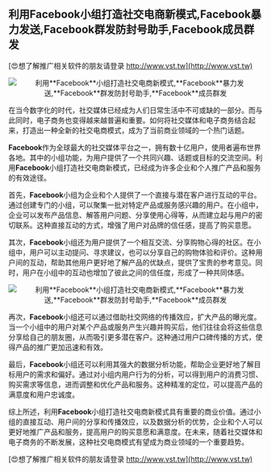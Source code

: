 ## **利用**Facebook**小组打造社交电商新模式,**Facebook**暴力发送,**Facebook**群发防封号助手,**Facebook**成员群发**

[😍想了解推广相关软件的朋友请登录 http://www.vst.tw](http://www.vst.tw)

 <center><img src="https://vst.tw/MP4/tuiguang/png/7.png" alt="利用**Facebook**小组打造社交电商新模式,**Facebook**暴力发送,**Facebook**群发防封号助手,**Facebook**成员群发"></center>

在当今数字化的时代，社交媒体已经成为人们日常生活中不可或缺的一部分。而与此同时，电子商务也变得越来越普遍和重要。如何将社交媒体和电子商务结合起来，打造出一种全新的社交电商模式，成为了当前商业领域的一个热门话题。

**Facebook**作为全球最大的社交媒体平台之一，拥有数十亿用户，使用者遍布世界各地。其中的小组功能，为用户提供了一个共同兴趣、话题或目标的交流空间。利用**Facebook**小组打造社交电商新模式，已经成为许多企业和个人推广产品和服务的有效途径。

首先，**Facebook**小组为企业和个人提供了一个直接与潜在客户进行互动的平台。通过创建专门的小组，可以聚集一批对特定产品或服务感兴趣的用户。在小组中，企业可以发布产品信息、解答用户问题、分享使用心得等，从而建立起与用户的密切联系。这种直接互动的方式，增强了用户对品牌的信任感，提高了购买意愿。

其次，**Facebook**小组还为用户提供了一个相互交流、分享购物心得的社区。在小组中，用户可以主动提问、寻求建议，也可以分享自己的购物体验和评价。这种用户间的互动，帮助其他用户更好地了解产品的优缺点，提供了宝贵的参考意见。同时，用户在小组中的互动也增加了彼此之间的信任度，形成了一种共同体感。

 <center><img src="https://vst.tw/MP4/tuiguang/png/4.png" alt="利用**Facebook**小组打造社交电商新模式,**Facebook**暴力发送,**Facebook**群发防封号助手,**Facebook**成员群发"></center>

再次，**Facebook**小组还可以通过借助社交网络的传播效应，扩大产品的曝光度。当一个小组中的用户对某个产品或服务产生兴趣并购买后，他们往往会将这些信息分享给自己的朋友圈，从而吸引更多潜在客户。这种通过用户口碑传播的方式，使得产品的推广更加迅速和有效。

最后，**Facebook**小组还可以利用其强大的数据分析功能，帮助企业更好地了解目标用户的需求和偏好。通过对小组内用户行为的分析，可以得到用户的消费习惯、购买需求等信息，进而调整和优化产品和服务。这种精准的定位，可以提高产品的满意度和用户忠诚度。

综上所述，利用**Facebook**小组打造社交电商新模式具有重要的商业价值。通过小组的直接互动、用户间的分享和传播效应，以及数据分析的优势，企业和个人可以更好地推广产品和服务，提高用户的购买意愿和满意度。在未来，随着社交媒体和电子商务的不断发展，这种社交电商模式有望成为商业领域的一个重要趋势。

[😍想了解推广相关软件的朋友请登录 http://www.vst.tw](http://www.vst.tw)



